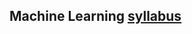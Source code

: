 ## Machine Learning [syllabus](https://github.com/sukhmanpreet-k/Sem-6/blob/main/Machine%20Learning/Syllabus%20Machine%20Learning.pdf)